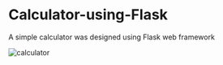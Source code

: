 # Calculator-using-Flask
A simple calculator was designed using Flask web framework

![calculator](https://user-images.githubusercontent.com/120335594/221555417-1c8401aa-dfef-42c7-8d9d-f34da1d74a3c.jpg)
